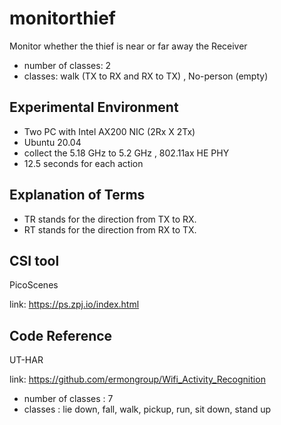 # monitorthief
Monitor whether the thief is near or far away the Receiver<p>
* number of classes: 2
* classes: walk (TX to RX and RX to TX) , No-person (empty)

## Experimental Environment
* Two PC with Intel AX200 NIC (2Rx X 2Tx)
* Ubuntu 20.04
* collect the 5.18 GHz to 5.2 GHz , 802.11ax HE PHY
* 12.5 seconds for each action

## Explanation of Terms
* TR stands for the direction from TX to RX.
* RT stands for the direction from RX to TX.
  
## CSI tool
PicoScenes <p>
link: https://ps.zpj.io/index.html

## Code Reference
UT-HAR <p>
link: https://github.com/ermongroup/Wifi_Activity_Recognition
* number of classes : 7
* classes : lie down, fall, walk, pickup, run, sit down, stand up
